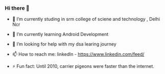 ### Hi there 👋




- 🔭 I’m currently studing in srm college of sciene and technology , Delhi Ncr

- 🌱 I’m currently learning Android Development 


- 🤔 I’m looking for help with my dsa learing journey 

- 📫 How to reach me: linkedln - https://www.linkedin.com/feed/

- ⚡ Fun fact: Until 2010, carrier pigeons were faster than the internet.


